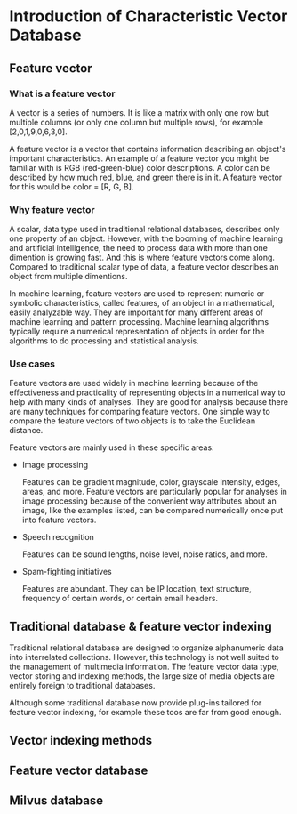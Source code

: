 # Introduction of Characteristic Vector Database

## Feature vector

### What is a feature vector
A vector is a series of numbers. It is like a matrix with only one row but multiple columns (or only one column but multiple rows), for example [2,0,1,9,0,6,3,0].

A feature vector is a vector that contains information describing an object's important characteristics. An example of a feature vector you might be familiar with is RGB (red-green-blue) color descriptions. A color can be described by how much red, blue, and green there is in it. A feature vector for this would be color = [R, G, B].

### Why feature vector
A scalar, data type used in traditional relational databases, describes only one property of an object. However, with the booming of machine learning and artificial intelligence, the need to process data with more than one dimention is growing fast. And this is where feature vectors come along. Compared to traditional scalar type of data, a feature vector describes an object from multiple dimentions. 

In machine learning, feature vectors are used to represent numeric or symbolic characteristics, called features, of an object in a mathematical, easily analyzable way. They are important for many different areas of machine learning and pattern processing. Machine learning algorithms typically require a numerical representation of objects in order for the algorithms to do processing and statistical analysis.

### Use cases
Feature vectors are used widely in machine learning because of the effectiveness and practicality of representing objects in a numerical way to help with many kinds of analyses. They are good for analysis because there are many techniques for comparing feature vectors. One simple way to compare the feature vectors of two objects is to take the Euclidean distance.

Feature vectors are mainly used in these specific areas:

- Image processing

  Features can be gradient magnitude, color, grayscale intensity, edges, areas, and more. Feature vectors are particularly popular for analyses in image processing because of the convenient way attributes about an image, like the examples listed, can be compared numerically once put into feature vectors.

- Speech recognition

  Features can be sound lengths, noise level, noise ratios, and more.

- Spam-fighting initiatives

  Features are abundant. They can be IP location, text structure, frequency of certain words, or certain email headers.


## Traditional database & feature vector indexing
Traditional relational database are designed to organize alphanumeric data into interrelated collections. However, this technology is not well suited to the management of multimedia information. The feature vector data type, vector storing and indexing methods, the large size of media objects are entirely foreign to traditional databases. 

Although some traditional database now provide plug-ins tailored for feature vector indexing, for example  these toos are far from good enough. 


## Vector indexing methods


## Feature vector database



## Milvus database
